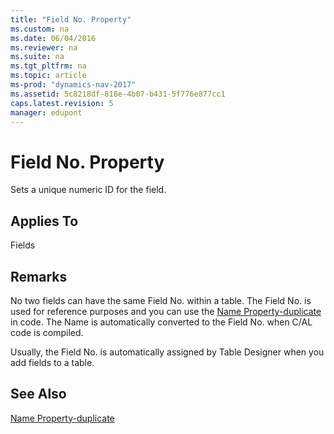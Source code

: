 ```yaml
---
title: "Field No. Property"
ms.custom: na
ms.date: 06/04/2016
ms.reviewer: na
ms.suite: na
ms.tgt_pltfrm: na
ms.topic: article
ms-prod: "dynamics-nav-2017"
ms.assetid: 5c8218df-818e-4b07-b431-5f776e877cc1
caps.latest.revision: 5
manager: edupont
---
```

# Field No. Property
Sets a unique numeric ID for the field.  
  
## Applies To  
 Fields  
  
## Remarks  
 No two fields can have the same Field No. within a table. The Field No. is used for reference purposes and you can use the [Name Property-duplicate](Name-Property-duplicate.md) in code. The Name is automatically converted to the Field No. when C/AL code is compiled.  
  
 Usually, the Field No. is automatically assigned by Table Designer when you add fields to a table.  
  
## See Also  
 [Name Property-duplicate](Name-Property-duplicate.md)